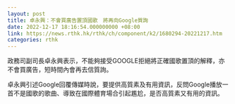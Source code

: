 ```yaml
---
layout: post
title: 卓永興：不會買廣告置頂國歌　將再向Google質詢
date: 2022-12-17 18:16:54.000000000 +08:00
link: https://news.rthk.hk/rthk/ch/component/k2/1680294-20221217.htm
categories: rthk
---
```


政務司副司長卓永興表示，不能夠接受GOOGLE拒絕將正確國歌置頂的解釋，亦不會買廣告，短時間內會再去信質詢。

卓永興引述Google回覆傳媒時說，要提供高質素及有用資訊，反問Google播放一首不是國歌的歌曲、導致在國際體育場合引起尷尬，是否高質素又有用的資訊。

